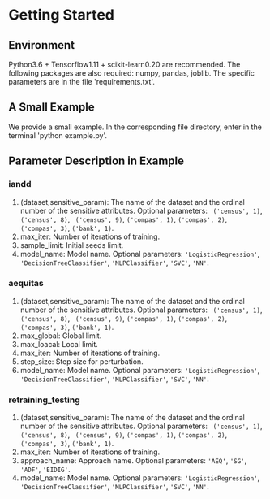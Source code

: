 # Getting Started

## Environment

Python3.6 + Tensorflow1.11 + scikit-learn0.20 are recommended. The following packages are also required: numpy, pandas, joblib. The specific parameters are in the file 'requirements.txt'.

## A Small Example

We provide a small example. In the corresponding file directory, enter in the terminal 'python example.py'.

## Parameter Description in Example
### iandd
1. (dataset,sensitive_param): The name of the dataset and the ordinal number of the sensitive attributes. Optional parameters: ` ('census', 1)`, `('census', 8)`, ` ('census', 9)`, `('compas', 1)`, `('compas', 2)`, `('compas', 3)`, `('bank', 1)`.
2. max_iter: Number of iterations of training.
3. sample_limit: Initial seeds limit.
4. model_name: Model name. Optional parameters: `'LogisticRegression'`, `'DecisionTreeClassifier'`, `'MLPClassifier'`, `'SVC'`, `'NN'`.

### aequitas
1. (dataset,sensitive_param): The name of the dataset and the ordinal number of the sensitive attributes. Optional parameters: ` ('census', 1)`, `('census', 8)`, ` ('census', 9)`, `('compas', 1)`, `('compas', 2)`, `('compas', 3)`, `('bank', 1)`.
2. max_global: Global limit.
3. max_loacal: Local limit.
4. max_iter: Number of iterations of training.
5. step_size: Step size for perturbation.
6. model_name: Model name. Optional parameters: `'LogisticRegression'`, `'DecisionTreeClassifier'`, `'MLPClassifier'`, `'SVC'`, `'NN'`.

### retraining_testing
1. (dataset,sensitive_param): The name of the dataset and the ordinal number of the sensitive attributes. Optional parameters: ` ('census', 1)`, `('census', 8)`, ` ('census', 9)`, `('compas', 1)`, `('compas', 2)`, `('compas', 3)`, `('bank', 1)`.
2. max_iter: Number of iterations of training.
3. approach_name: Approach name. Optional parameters: `'AEQ'`, `'SG'`, `'ADF'`, `'EIDIG'`.
4. model_name: Model name. Optional parameters: `'LogisticRegression'`, `'DecisionTreeClassifier'`, `'MLPClassifier'`, `'SVC'`, `'NN'`.
